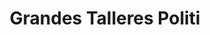 ---
title: "Grandes Talleres Politi"
url: /martinez/grandes-talleres-politi/
shop: Autowerkstatt
---